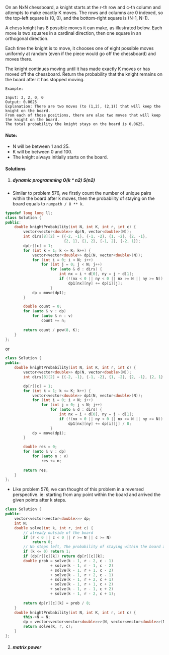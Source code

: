 On an NxN chessboard, a knight starts at the r-th row and c-th column and attempts to make exactly K moves. The rows and columns are 0 indexed, so the top-left square is (0, 0), and the bottom-right square is (N-1, N-1).

A chess knight has 8 possible moves it can make, as illustrated below. Each move is two squares in a cardinal direction, then one square in an orthogonal direction.

 

 

Each time the knight is to move, it chooses one of eight possible moves uniformly at random (even if the piece would go off the chessboard) and moves there.

The knight continues moving until it has made exactly K moves or has moved off the chessboard. Return the probability that the knight remains on the board after it has stopped moving.

 

```
Example:

Input: 3, 2, 0, 0
Output: 0.0625
Explanation: There are two moves (to (1,2), (2,1)) that will keep the knight on the board.
From each of those positions, there are also two moves that will keep the knight on the board.
The total probability the knight stays on the board is 0.0625.
```

 

#### Note:

-    N will be between 1 and 25.
-    K will be between 0 and 100.
-    The knight always initially starts on the board.


#### Solutions

1. ##### dynamic programming O(k * n2) S(n2)

- Similar to problem 576, we firstly count the number of unique pairs within the board after k moves, then the probability of staying on the board equals to `numpath / 8 ** k`.

```c++
typedef long long ll;
class Solution {
public:
    double knightProbability(int N, int K, int r, int c) {
        vector<vector<double>> dp(N, vector<double>(N));
        int dirs[8][2] = {{-2, -1}, {-1, -2}, {1, -2}, {2, -1},
                          {2, 1}, {1, 2}, {-1, 2}, {-2, 1}};
        dp[r][c] = 1;
        for (int k = 1; k <= K; k++) {
            vector<vector<double>> dp1(N, vector<double>(N));
            for (int i = 0; i < N; i++)
                for (int j = 0; j < N; j++)
                    for (auto & d : dirs) {
                        int nx = i + d[0], ny = j + d[1];
                        if (!(nx < 0 || ny < 0 || nx >= N || ny >= N))
                            dp1[nx][ny] += dp[i][j];
                    }
            dp = move(dp1);
        }

        double count = 0;
        for (auto & v : dp)
            for (auto & n : v)
                count += n;
        
        return count / pow(8, K);
    }
};
```

or

```c++
class Solution {
public:
    double knightProbability(int N, int K, int r, int c) {
        vector<vector<double>> dp(N, vector<double>(N));
        int dirs[8][2] = {{-2, -1}, {-1, -2}, {1, -2}, {2, -1}, {2, 1}, {1, 2}, {-1, 2}, {-2, 1}};

        dp[r][c] = 1;
        for (int k = 1; k <= K; k++) {
            vector<vector<double>> dp1(N, vector<double>(N));
            for (int i = 0; i < N; i++)
                for (int j = 0; j < N; j++)
                    for (auto & d : dirs) {
                        int nx = i + d[0], ny = j + d[1];
                        if (!(nx < 0 || ny < 0 || nx >= N || ny >= N))
                            dp1[nx][ny] += dp[i][j] / 8;
                    }
            dp = move(dp1);
        }

        double res = 0;
        for (auto & v : dp)
            for (auto n : v)
                res += n;
        
        return res;
    }
};
```

- Like problem 576, we can thought of this problem in a reversed perspective. ie: starting from any point within the board and arrived the given points after k steps.

```c++
class Solution {
public:
    vector<vector<vector<double>>> dp;
    int N;
    double solve(int k, int r, int c) {
        // already outside of the board
        if (r < 0 || c < 0 || r >= N || c >= N)
            return 0;
        // No steps left, The probability of staying within the board after 0 steps is 1
        if (k <= 0) return 1;
        if (dp[r][c][k]) return dp[r][c][k];
        double prob = solve(k - 1, r - 2, c - 1)
                    + solve(k - 1, r - 1, c - 2)
                    + solve(k - 1, r + 1, c - 2)
                    + solve(k - 1, r + 2, c - 1)
                    + solve(k - 1, r + 2, c + 1)
                    + solve(k - 1, r + 1, c + 2)
                    + solve(k - 1, r - 1, c + 2)
                    + solve(k - 1, r - 2, c + 1);
            
        return dp[r][c][k] = prob / 8;
    }
    double knightProbability(int N, int K, int r, int c) {
        this->N = N;
        dp = vector<vector<vector<double>>>(N, vector<vector<double>>(N, vector<double>(K + 1)));
        return solve(K, r, c);
    }
};
```


2. ##### matrix power